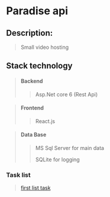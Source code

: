# Paradise api

## Description: 

> Small video hosting

## Stack technology

> #### Backend
>> Asp.Net core 6 (Rest Api)


> #### Frontend
>> React.js


> #### Data Base
>> MS Sql Server for main data
>> 
>> SQLite for logging

### Task list 

> [first list task](tasks/Task1.md)


